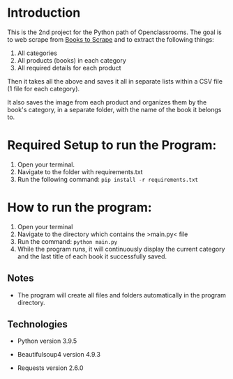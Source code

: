 # Introduction
This is the 2nd project for the Python path of Openclassrooms. The goal is to web scrape from [Books to Scrape](http://books.toscrape.com/)
and to extract the following things:
1. All categories
2. All products (books) in each category
3. All required details for each product

Then it takes all the above and saves it all in separate lists within a CSV file (1 file for each category).

It also saves the image from each product and organizes them by the book's category, in a separate folder, with the name of
the book it belongs to.


# Required Setup to run the Program:

1. Open your terminal.
2. Navigate to the folder with requirements.txt
3. Run the following command: `pip install -r requirements.txt`
   
# How to run the program:
1. Open your terminal
2. Navigate to the directory which contains the >main.py< file
3. Run the command: `python main.py`
4. While the program runs, it will continuously display the current category and the last title of each book it 
   successfully saved.
   
## Notes
- The program will create all files and folders automatically in the program directory.

## Technologies
- Python version 3.9.5

- Beautifulsoup4 version 4.9.3

- Requests version 2.6.0
